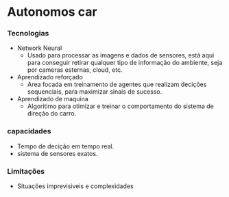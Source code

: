 # Autonomos car

### Tecnologias

- Network Neural
    - Usado para processar as imagens e dados de sensores, está aqui para conseguir retirar qualquer tipo de informação do ambiente, seja por cameras esternas, cloud, etc.
- Aprendizado reforçado
    - Area focada em treinamento de agentes que realizam decições sequenciais, para maximizar sinais de sucesso. 
- Aprendizado de maquina
    - Algoritimo para otimizar e treinar o comportamento do sistema de direção do carro.

### capacidades 
- Tempo de decição em tempo real.
- sistema de sensores exatos.

### Limitações

- Situações imprevisiveis e complexidades